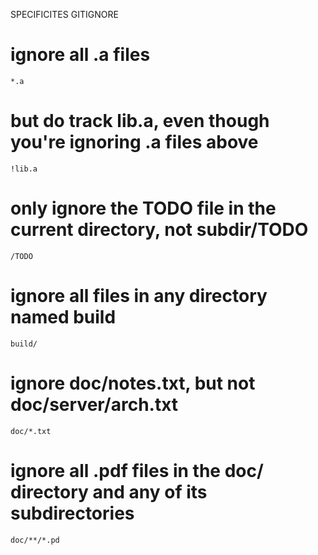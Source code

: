 SPECIFICITES GITIGNORE

# ignore all .a files

    *.a

# but do track lib.a, even though you're ignoring .a files above

    !lib.a

# only ignore the TODO file in the current directory, not subdir/TODO

    /TODO

# ignore all files in any directory named build

    build/

# ignore doc/notes.txt, but not doc/server/arch.txt

    doc/*.txt

# ignore all .pdf files in the doc/ directory and any of its subdirectories

    doc/**/*.pd
